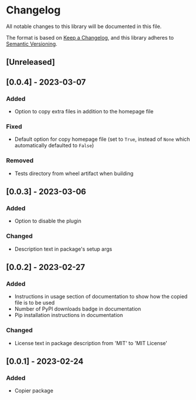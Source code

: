 # Changelog
All notable changes to this library will be documented in this file.

The format is based on [Keep a Changelog](https://keepachangelog.com/en/1.0.0/),
and this library adheres to [Semantic Versioning](https://semver.org/spec/v2.0.0.html).

## [Unreleased]

## [0.0.4] - 2023-03-07

### Added

- Option to copy extra files in addition to the homepage file

### Fixed

- Default option for copy homepage file (set to `True`, instead of `None` which automatically defaulted to `False`)

### Removed

- Tests directory from wheel artifact when building

## [0.0.3] - 2023-03-06

### Added

- Option to disable the plugin

### Changed

- Description text in package's setup args

## [0.0.2] - 2023-02-27

### Added

- Instructions in usage section of documentation to show how the copied file is to be used
- Number of PyPI downloads badge in documentation
- Pip installation instructions in documentation

### Changed

- License text in package description from 'MIT' to 'MIT License'

## [0.0.1] - 2023-02-24

### Added

- Copier package
